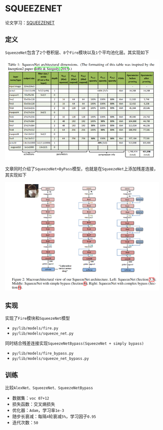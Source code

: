 
# SQUEEZENET

论文学习：[SQUEEZENET](https://blog.zhujian.life/posts/a2419158.html)

## 定义

`SqueezeNet`包含了`2`个卷积层、`8`个`Fire`模块以及`1`个平均池化层。其实现如下

![](./imgs/table-1.png)

文章同时介绍了`SqueezeNet+ByPass`模型，也就是在`SqueezeNet`上添加残差连接，其实现如下

![](./imgs/figure-2.png)

## 实现

实现了`Fire`模块和`SqueezeNet`模型

* `py/lib/models/fire.py`
* `py/lib/models/squeeze_net.py`

同时结合残差连接实现`SqueezeNetBypass(SqueezeNet + simply bypass)`

* `py/lib/models/fire_bypass.py`
* `py/lib/models/squeeze_net_bypass.py`

## 训练

比较`AlexNet、SqueezeNet、SqueezeNetBypass`

* 数据集：`voc 07+12`
* 损失函数：交叉熵损失
* 优化器：`Adam`，学习率`1e-3`
* 随步长衰减：每隔`4`轮衰减`5%`，学习因子`0.95`
* 迭代次数：`50`